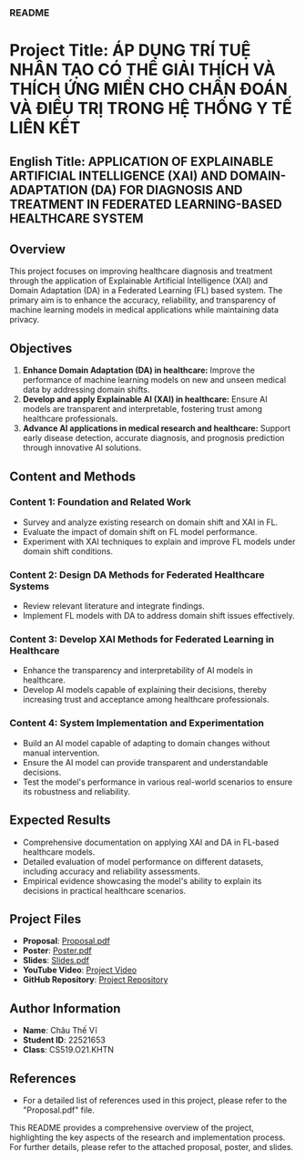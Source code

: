 ### README

# Project Title: ÁP DỤNG TRÍ TUỆ NHÂN TẠO CÓ THỂ GIẢI THÍCH VÀ THÍCH ỨNG MIỀN CHO CHẨN ĐOÁN VÀ ĐIỀU TRỊ TRONG HỆ THỐNG Y TẾ LIÊN KẾT

## English Title: APPLICATION OF EXPLAINABLE ARTIFICIAL INTELLIGENCE (XAI) AND DOMAIN-ADAPTATION (DA) FOR DIAGNOSIS AND TREATMENT IN FEDERATED LEARNING-BASED HEALTHCARE SYSTEM

## Overview

This project focuses on improving healthcare diagnosis and treatment through the application of Explainable Artificial Intelligence (XAI) and Domain Adaptation (DA) in a Federated Learning (FL) based system. The primary aim is to enhance the accuracy, reliability, and transparency of machine learning models in medical applications while maintaining data privacy.

## Objectives

1. **Enhance Domain Adaptation (DA) in healthcare:** Improve the performance of machine learning models on new and unseen medical data by addressing domain shifts.
2. **Develop and apply Explainable AI (XAI) in healthcare:** Ensure AI models are transparent and interpretable, fostering trust among healthcare professionals.
3. **Advance AI applications in medical research and healthcare:** Support early disease detection, accurate diagnosis, and prognosis prediction through innovative AI solutions.

## Content and Methods

### Content 1: Foundation and Related Work
- Survey and analyze existing research on domain shift and XAI in FL.
- Evaluate the impact of domain shift on FL model performance.
- Experiment with XAI techniques to explain and improve FL models under domain shift conditions.

### Content 2: Design DA Methods for Federated Healthcare Systems
- Review relevant literature and integrate findings.
- Implement FL models with DA to address domain shift issues effectively.

### Content 3: Develop XAI Methods for Federated Learning in Healthcare
- Enhance the transparency and interpretability of AI models in healthcare.
- Develop AI models capable of explaining their decisions, thereby increasing trust and acceptance among healthcare professionals.

### Content 4: System Implementation and Experimentation
- Build an AI model capable of adapting to domain changes without manual intervention.
- Ensure the AI model can provide transparent and understandable decisions.
- Test the model's performance in various real-world scenarios to ensure its robustness and reliability.

## Expected Results
- Comprehensive documentation on applying XAI and DA in FL-based healthcare models.
- Detailed evaluation of model performance on different datasets, including accuracy and reliability assessments.
- Empirical evidence showcasing the model's ability to explain its decisions in practical healthcare scenarios.

## Project Files

- **Proposal**: [Proposal.pdf](./Proposal.pdf)
- **Poster**: [Poster.pdf](./Poster.pdf)
- **Slides**: [Slides.pdf](./Slides.pdf)
- **YouTube Video**: [Project Video](https://youtu.be/I3Ne9ly2sJY)
- **GitHub Repository**: [Project Repository](https://github.com/chauthevi2004/CS519.O21.KHTN)

## Author Information
- **Name**: Châu Thế Vĩ
- **Student ID**: 22521653
- **Class**: CS519.O21.KHTN

## References
- For a detailed list of references used in this project, please refer to the "Proposal.pdf" file.

This README provides a comprehensive overview of the project, highlighting the key aspects of the research and implementation process. For further details, please refer to the attached proposal, poster, and slides.
